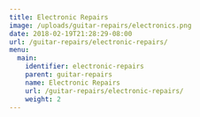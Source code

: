 ```yaml
---
title: Electronic Repairs
image: /uploads/guitar-repairs/electronics.png
date: 2018-02-19T21:28:29-08:00
url: /guitar-repairs/electronic-repairs/
menu:
  main:
    identifier: electronic-repairs
    parent: guitar-repairs
    name: Electronic Repairs
    url: /guitar-repairs/electronic-repairs/
    weight: 2
---
```

